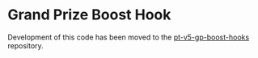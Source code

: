 # Grand Prize Boost Hook

Development of this code has been moved to the [pt-v5-gp-boost-hooks](https://github.com/GenerationSoftware/pt-v5-gp-boost-hooks/tree/main?tab=readme-ov-file#gpboosthook-legacy) repository.
